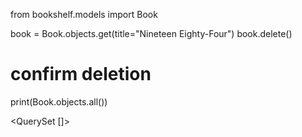 from bookshelf.models import Book

book = Book.objects.get(title="Nineteen Eighty-Four")
book.delete()

# confirm deletion
print(Book.objects.all())

<QuerySet []>
